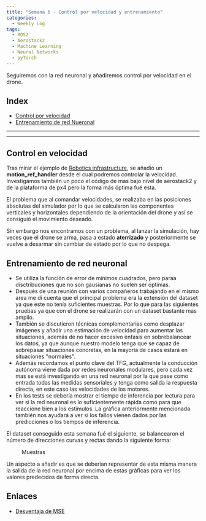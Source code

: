 ```yaml
---
title: "Semana 6 - Control por velocidad y entrenamiento"
categories:
  - Weekly Log
tags:
  - ROS2
  - Aerostack2
  - Machine Learning
  - Neural Networks
  - pyTorch
---
```


Seguiremos con la red neuronal y añadiremos control por velocidad en el drone.


## Index
* [Control por velocidad](#control-en-velocidad)
* [Entrenamiento de red Nueronal](#entrenamiento-de-red-neuronal)


---
---


## Control en velocidad
Tras mirar el ejemplo de [Robotics infrastructure](https://github.com/JdeRobot/RoboticsInfrastructure), se añadió un **motion_ref_handler** desde el cual podremos controlar la velocidad. Investigamos también un poco el código de mas bajo nivel de aerostack2 y de la plataforma de px4 pero la forma más óptima fué esta.

El problema que al comandar velocidades, se realizaba en las posiciones absolutas del simulador por lo que se calcularon las componentes verticales y horizontales dependiendo de la orientación del drone y así se consiguió el movimiento deseado.

Sin embargo nos encontramos con un problema, al lanzar la simulación, hay veces que el drone se arma, pasa a estado **aterrizado** y posteriormente se vuelve a desarmar sin cambiar de estado por lo que no despega.


## Entrenamiento de red neuronal
* Se utiliza la función de error de mínimos cuadrados, pero paraa disctribuciones que no son gausianas no suelen ser óptimas.
* Después de una reunión con varios compañeros trabajando en el mismo area me di cuenta que el principal problema era la extensión del dataset ya que este no tenía suficientes muestras. Por lo que para las siguientes pruebas ya que con el drone se realizarán con un dataset bastante mas amplio.
* También se discutieron técnicas complementarias como desplazar imágenes y añadir una estimación de velocidad para aumentar las situaciones, además de no hacer excesivo énfasis en sobrebalancear los datos, ya que aunque nuestro modelo tenga que se capaz de sobrepasar situaciones concretas, en la mayoría de casos estará en situaciones "normales".
* Además recordamos el punto clave del TFG, actualmente la conducción autónoma viene dada por redes neuronales modulares, pero  cada vez mas se está investigando en una red neuronal por la que pase como entrada todas las medidas sensoriales y tenga como salida la respuesta directa, en este caso las velocidades de los motores. 
* En los tests se debería mostrar el tiempo de inferencia por lectura para ver si la red neuronal es lo suficientemente rápida como para que reaccione bien a los estímulos. La gráfica anteriormente mencionada también nos ayudará a ver si los fallos vienen dados por las predicciones o los tiempos de inferencia. 

El dataset conseguido esta semana fué el siguiente, se balancearon el número de direcciones curvas y rectas dando la siguiente forma:

<figure class="align-center" style="width:60%">
  <img src="{{ site.url }}{{ site.baseurl }}/assets/images/post6/muestras1.png" alt="">
  <figcaption>Muestras</figcaption>
</figure>

Un aspecto a añadir es que se deberían representar de esta misma manera la salida de la red neuronal por encima de estas gráficas para ver los valores predecidos de forma directa.

## Enlaces
* [Desventaja de MSE](https://ichi.pro/es/la-desventaja-de-la-perdida-de-mse-y-como-eliminarlos-177624271955182)

